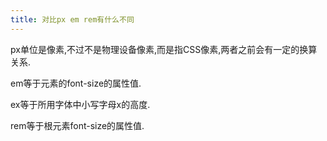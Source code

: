 ```yaml
---
title: 对比px em rem有什么不同
---
```


px单位是像素,不过不是物理设备像素,而是指CSS像素,两者之前会有一定的换算关系.

em等于元素的font-size的属性值.

ex等于所用字体中小写字母x的高度.

rem等于根元素font-size的属性值.